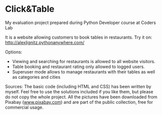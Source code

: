 # Click&Table
My evaluation project prepared during Python Developer course at Coders Lab

It is a website allowing customers to book tables in restaurants.
Try it on: http://alexlignitz.pythonanywhere.com/

Options:
- Viewing and searching for restaurants is allowed to all website visitors. 
- Table booking and restaurant rating only allowed to logged users.
- Superuser mode allows to manage restaurants with their tables as well as categories and cities

Sources:
The basic code (including HTML and CSS) has been written by myself. Feel free to use the solutions included if you like them, but please do not copy the whole project.
All the pictures have been downloaded from Pixabay (www.pixabay.com) and are part of the public collection, free for commercial usage.

